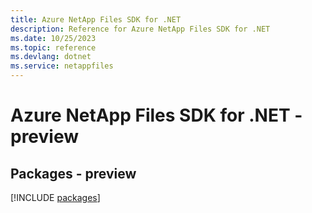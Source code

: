 ```yaml
---
title: Azure NetApp Files SDK for .NET
description: Reference for Azure NetApp Files SDK for .NET
ms.date: 10/25/2023
ms.topic: reference
ms.devlang: dotnet
ms.service: netappfiles
---
```

# Azure NetApp Files SDK for .NET - preview
## Packages - preview
[!INCLUDE [packages](netapp-files-index.md)]
